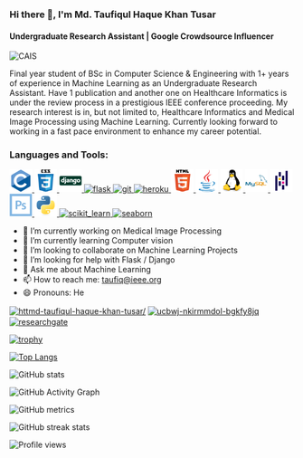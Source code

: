 ### Hi there 👋, I'm Md. Taufiqul Haque Khan Tusar
#### Undergraduate Research Assistant | Google Crowdsource Influencer

![CAIS](https://user-images.githubusercontent.com/70132613/144657695-d53f3b60-c519-4049-8790-8b44bf7672cb.jpg)


Final year student of BSc in Computer Science & Engineering with 1+ years of experience in Machine Learning as an Undergraduate Research Assistant. Have 1 publication and another one on Healthcare Informatics is under the review process in a prestigious IEEE conference proceeding. My research interest is in, but not limited to, Healthcare Informatics and Medical Image Processing using Machine Learning. Currently looking forward to working in a fast pace environment to enhance my career potential.

<h3 align="left">Languages and Tools:</h3>
<p align="left"> <a href="https://www.cprogramming.com/" target="_blank" rel="noreferrer"> <img src="https://raw.githubusercontent.com/devicons/devicon/master/icons/c/c-original.svg" alt="c" width="40" height="40"/> </a> <a href="https://www.w3schools.com/css/" target="_blank" rel="noreferrer"> <img src="https://raw.githubusercontent.com/devicons/devicon/master/icons/css3/css3-original-wordmark.svg" alt="css3" width="40" height="40"/> </a> <a href="https://www.djangoproject.com/" target="_blank" rel="noreferrer"> <img src="https://raw.githubusercontent.com/devicons/devicon/master/icons/django/django-original.svg" alt="django" width="40" height="40"/> </a> <a href="https://flask.palletsprojects.com/" target="_blank" rel="noreferrer"> <img src="https://www.vectorlogo.zone/logos/pocoo_flask/pocoo_flask-icon.svg" alt="flask" width="40" height="40"/> </a> <a href="https://git-scm.com/" target="_blank" rel="noreferrer"> <img src="https://www.vectorlogo.zone/logos/git-scm/git-scm-icon.svg" alt="git" width="40" height="40"/> </a> <a href="https://heroku.com" target="_blank" rel="noreferrer"> <img src="https://www.vectorlogo.zone/logos/heroku/heroku-icon.svg" alt="heroku" width="40" height="40"/> </a> <a href="https://www.w3.org/html/" target="_blank" rel="noreferrer"> <img src="https://raw.githubusercontent.com/devicons/devicon/master/icons/html5/html5-original-wordmark.svg" alt="html5" width="40" height="40"/> </a> <a href="https://www.java.com" target="_blank" rel="noreferrer"> <img src="https://raw.githubusercontent.com/devicons/devicon/master/icons/java/java-original.svg" alt="java" width="40" height="40"/> </a> <a href="https://www.linux.org/" target="_blank" rel="noreferrer"> <img src="https://raw.githubusercontent.com/devicons/devicon/master/icons/linux/linux-original.svg" alt="linux" width="40" height="40"/> </a> <a href="https://www.mysql.com/" target="_blank" rel="noreferrer"> <img src="https://raw.githubusercontent.com/devicons/devicon/master/icons/mysql/mysql-original-wordmark.svg" alt="mysql" width="40" height="40"/> </a> <a href="https://pandas.pydata.org/" target="_blank" rel="noreferrer"> <img src="https://raw.githubusercontent.com/devicons/devicon/2ae2a900d2f041da66e950e4d48052658d850630/icons/pandas/pandas-original.svg" alt="pandas" width="40" height="40"/> </a> <a href="https://www.photoshop.com/en" target="_blank" rel="noreferrer"> <img src="https://raw.githubusercontent.com/devicons/devicon/master/icons/photoshop/photoshop-line.svg" alt="photoshop" width="40" height="40"/> </a> <a href="https://www.python.org" target="_blank" rel="noreferrer"> <img src="https://raw.githubusercontent.com/devicons/devicon/master/icons/python/python-original.svg" alt="python" width="40" height="40"/> </a> <a href="https://scikit-learn.org/" target="_blank" rel="noreferrer"> <img src="https://upload.wikimedia.org/wikipedia/commons/0/05/Scikit_learn_logo_small.svg" alt="scikit_learn" width="40" height="40"/> </a> <a href="https://seaborn.pydata.org/" target="_blank" rel="noreferrer"> <img src="https://seaborn.pydata.org/_images/logo-mark-lightbg.svg" alt="seaborn" width="40" height="40"/> </a> </p>


- 🔭 I’m currently working on Medical Image Processing 
- 🌱 I’m currently learning Computer vision 
- 👯 I’m looking to collaborate on Machine Learning Projects 
- 🤔 I’m looking for help with Flask / Django  
- 💬 Ask me about Machine Learning 
- 📫 How to reach me: taufiq@ieee.org 
- 😄 Pronouns: He 

<p align="left">
<a href="https://linkedin.com/in/md-taufiqul-haque-khan-tusar/" target="blank"><img align="center" src="https://raw.githubusercontent.com/rahuldkjain/github-profile-readme-generator/master/src/images/icons/Social/linked-in-alt.svg" alt="httmd-taufiqul-haque-khan-tusar/" height="30" width="40" /></a>
<a href="https://www.youtube.com/channel/UCbwJ-nKIRMMdOL-BgKFY8jQ" target="blank"><img align="center" src="https://raw.githubusercontent.com/rahuldkjain/github-profile-readme-generator/master/src/images/icons/Social/youtube.svg" alt="ucbwj-nkirmmdol-bgkfy8jq" height="30" width="40" /></a>
<a href ="https://www.researchgate.net/profile/Md-Taufiqul-Haque-Khan-Tusar" target="blank"> <img align="center" src='https://cdn.jsdelivr.net/npm/simple-icons@3.0.1/icons/researchgate.svg' alt='researchgate' height='30'
</p>



[![trophy](https://github-profile-trophy.vercel.app/?username=Muhammad-Taufiq-Khan)](https://github.com/ryo-ma/github-profile-trophy)

[![Top Langs](https://github-readme-stats.vercel.app/api/top-langs/?username=Muhammad-Taufiq-Khan)](https://github.com/anuraghazra/github-readme-stats)

![GitHub stats](https://github-readme-stats.vercel.app/api?username=Muhammad-Taufiq-Khan&show_icons=true&count_private=true)  

![GitHub Activity Graph](https://activity-graph.herokuapp.com/graph?username=Muhammad-Taufiq-Khan)  

![GitHub metrics](https://metrics.lecoq.io/Muhammad-Taufiq-Khan)  

![GitHub streak stats](https://github-readme-streak-stats.herokuapp.com/?user=Muhammad-Taufiq-Khan)  

![Profile views](https://gpvc.arturio.dev/Muhammad-Taufiq-Khan)  
